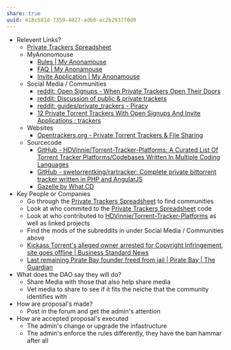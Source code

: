 ```yaml
---
share: true
uuid: 618c581d-7359-4027-adb0-ac2b2937f0d0
---
```

* Relevent Links?
	*  [Private Trackers Spreadsheet](https://hdvinnie.github.io/Private-Trackers-Spreadsheet/)
	* MyAnonomouse
		* [Rules | My Anonamouse](https://www.myanonamouse.net/rules.php)
		* [FAQ | My Anonamouse](https://www.myanonamouse.net/faq.php)
		* [Invite Application | My Anonamouse](https://www.myanonamouse.net/inviteapp.php)
	* Social Media / Communities
		* [reddit: Open Signups - When Private Trackers Open Their Doors](https://www.reddit.com/r/OpenSignups/)
		* [reddit: Discussion of public & private trackers](https://www.reddit.com/r/trackers/)
		* [reddit: guides/private\_trackers - Piracy](https://www.reddit.com/r/Piracy/wiki/guides/private_trackers/)
		* [12 Private Torrent Trackers With Open Signups And Invite Applications : trackers](https://www.reddit.com/r/trackers/comments/fahj6/12_private_torrent_trackers_with_open_signups_and/)
	* Websites
		* [Opentrackers.org - Private Torrent Trackers & File Sharing](https://opentrackers.org/)
	* Sourcecode
		*  [GitHub - HDVinnie/Torrent-Tracker-Platforms: A Curated List Of Torrent Tracker Platforms/Codebases Written In Multiple Coding Languages](https://github.com/HDVinnie/Torrent-Tracker-Platforms)
		* [GitHub - swetorrentking/rartracker: Complete private bittorrent tracker written in PHP and AngularJS](https://github.com/swetorrentking/rartracker)
		* [Gazelle by What.CD](https://whatcd.github.io/Gazelle/)
* Key People or Companies
	* Go through the [Private Trackers Spreadsheet](https://hdvinnie.github.io/Private-Trackers-Spreadsheet/) to find communities
	* Look at who commited to the [Private Trackers Spreadsheet](https://hdvinnie.github.io/Private-Trackers-Spreadsheet/) code
	* Look at who contributed to [HDVinnie/Torrent-Tracker-Platforms](https://github.com/HDVinnie/Torrent-Tracker-Platforms) as well as linked projects
	* Find the mods of the subreddits in under Social Media / Communities above
	* [Kickass Torrent's alleged owner arrested for Copyright Infringement, site goes offline | Business Standard News](https://www.business-standard.com/article/news-ani/kickass-torrent-s-alleged-owner-arrested-for-copyright-infringement-site-goes-offline-116072101227_1.html)
	* [Last remaining Pirate Bay founder freed from jail | Pirate Bay | The Guardian](https://www.theguardian.com/technology/2015/jun/02/last-remaining-pirate-bay-founder-freed-from-jail-fredrik-neij)
* What does the DAO say they will do?
	* Share Media with those that also help share media
	* Vet media to share to see if it fits the neiche that the community identifies with
* How are proposal's made?
	* Post in the forum and get the admin's attention
* How are accepted proposal's executed
	* The admin's change or upgrade the infastructure
	* The admin's enforce the rules differently, they have the ban hammar after all